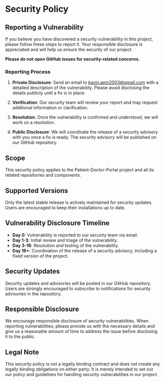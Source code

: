 # Security Policy

## Reporting a Vulnerability

If you believe you have discovered a security vulnerability in this project, please follow these steps to report it. Your responsible disclosure is appreciated and will help us ensure the security of our project.

**Please do not open GitHub issues for security-related concerns.**

### Reporting Process

1. **Private Disclosure**: Send an email to [kavin.apm2003@gmail.com](mailto:kavin.apm2003@gmail.com) with a detailed description of the vulnerability. Please avoid disclosing the details publicly until a fix is in place.

2. **Verification**: Our security team will review your report and may request additional information or clarification.

3. **Resolution**: Once the vulnerability is confirmed and understood, we will work on a resolution.

4. **Public Disclosure**: We will coordinate the release of a security advisory with you once a fix is ready. The security advisory will be published on our GitHub repository.

## Scope

This security policy applies to the Patient-Doctor-Portal project and all its related repositories and components.

## Supported Versions

Only the latest stable release is actively maintained for security updates. Users are encouraged to keep their installations up to date.

## Vulnerability Disclosure Timeline

- **Day 0**: Vulnerability is reported to our security team via email.
- **Day 1-3**: Initial review and triage of the vulnerability.
- **Day 3-16**: Resolution and testing of the vulnerability.
- **Day 16+**: Coordination of the release of a security advisory, including a fixed version of the project.

## Security Updates

Security updates and advisories will be posted in our GitHub repository. Users are strongly encouraged to subscribe to notifications for security advisories in the repository.

## Responsible Disclosure

We encourage responsible disclosure of security vulnerabilities. When reporting vulnerabilities, please provide us with the necessary details and give us a reasonable amount of time to address the issue before disclosing it to the public.

## Legal Note

This security policy is not a legally binding contract and does not create any legally binding obligations on either party. It is merely intended to set out our policy and guidelines for handling security vulnerabilities in our project.
